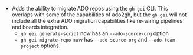 - Adds the ability to migrate ADO repos using the `gh gei` CLI. This overlaps with some of the capabilities of ado2gh, but the `gh gei` will not include all the extra ADO migration capabilities like re-wiring pipelines and boards integration.
    - `gh gei generate-script` now has an `--ado-source-org` option
    - `gh gei migrate-repo` now has `--ado-source-org` and `--ado-team-project` options
